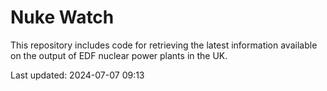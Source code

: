 # Nuke Watch

This repository includes code for retrieving the latest information available on the output of EDF nuclear power plants in the UK.

Last updated: 2024-07-07 09:13